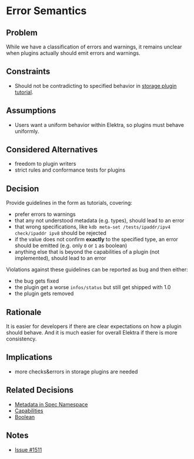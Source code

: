 # Error Semantics

## Problem

While we have a classification of errors and warnings, it remains unclear when plugins actually should emit errors and warnings.

## Constraints

- Should not be contradicting to specified behavior in [storage plugin tutorial](/doc/tutorials/storage-plugins.md).

## Assumptions

- Users want a uniform behavior within Elektra, so plugins must behave uniformly.

## Considered Alternatives

- freedom to plugin writers
- strict rules and conformance tests for plugins

## Decision

Provide guidelines in the form as tutorials, covering:

- prefer errors to warnings
- that any not understood metadata (e.g. types), should lead to an error
- that wrong specifications, like `kdb meta-set /tests/ipaddr/ipv4 check/ipaddr ipv8` should be rejected
- if the value does not confirm **exactly** to the specified type, an error should be emitted
  (e.g. only `0` or `1` as boolean)
- anything else that is beyond the capabilities of a plugin (not implemented), should lead to an error

Violations against these guidelines can be reported as bug and then either:

- the bug gets fixed
- the plugin get a worse `infos/status` but still get shipped with 1.0
- the plugin gets removed

## Rationale

It is easier for developers if there are clear expectations on how a plugin should behave.
And it is much easier for overall Elektra if there is more consistency.

## Implications

- more checks&errors in storage plugins are needed

## Related Decisions

- [Metadata in Spec Namespace](spec_metadata.md)
- [Capabilities](../4_decided/capabilities.md)
- [Boolean](../5_partially_implemented/boolean.md)

## Notes

- [Issue #1511](https://issues.libelektra.org/1511)
